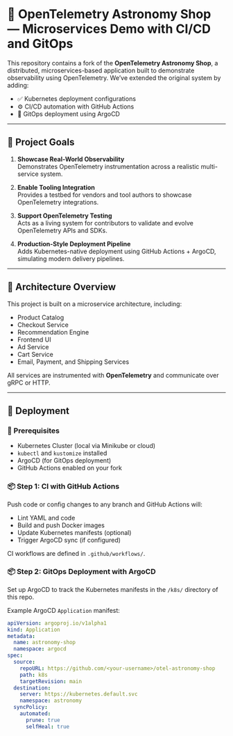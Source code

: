 # 🌌 OpenTelemetry Astronomy Shop — Microservices Demo with CI/CD and GitOps

This repository contains a fork of the **OpenTelemetry Astronomy Shop**, a distributed, microservices-based application built to demonstrate observability using OpenTelemetry. We’ve extended the original system by adding:

- ✅ Kubernetes deployment configurations
- ⚙️ CI/CD automation with GitHub Actions
- 🚀 GitOps deployment using ArgoCD

---

## 🎯 Project Goals

1. **Showcase Real-World Observability**  
   Demonstrates OpenTelemetry instrumentation across a realistic multi-service system.

2. **Enable Tooling Integration**  
   Provides a testbed for vendors and tool authors to showcase OpenTelemetry integrations.

3. **Support OpenTelemetry Testing**  
   Acts as a living system for contributors to validate and evolve OpenTelemetry APIs and SDKs.

4. **Production-Style Deployment Pipeline**  
   Adds Kubernetes-native deployment using GitHub Actions + ArgoCD, simulating modern delivery pipelines.

---

## 🧱 Architecture Overview

This project is built on a microservice architecture, including:

- Product Catalog
- Checkout Service
- Recommendation Engine
- Frontend UI
- Ad Service
- Cart Service
- Email, Payment, and Shipping Services

All services are instrumented with **OpenTelemetry** and communicate over gRPC or HTTP.

---

## 🚀 Deployment

### 🔧 Prerequisites

- Kubernetes Cluster (local via Minikube or cloud)
- `kubectl` and `kustomize` installed
- ArgoCD (for GitOps deployment)
- GitHub Actions enabled on your fork

### 📦 Step 1: CI with GitHub Actions

Push code or config changes to any branch and GitHub Actions will:
- Lint YAML and code
- Build and push Docker images
- Update Kubernetes manifests (optional)
- Trigger ArgoCD sync (if configured)

CI workflows are defined in `.github/workflows/`.

### 📦 Step 2: GitOps Deployment with ArgoCD

Set up ArgoCD to track the Kubernetes manifests in the `/k8s/` directory of this repo.

Example ArgoCD `Application` manifest:

```yaml
apiVersion: argoproj.io/v1alpha1
kind: Application
metadata:
  name: astronomy-shop
  namespace: argocd
spec:
  source:
    repoURL: https://github.com/<your-username>/otel-astronomy-shop
    path: k8s
    targetRevision: main
  destination:
    server: https://kubernetes.default.svc
    namespace: astronomy
  syncPolicy:
    automated:
      prune: true
      selfHeal: true
